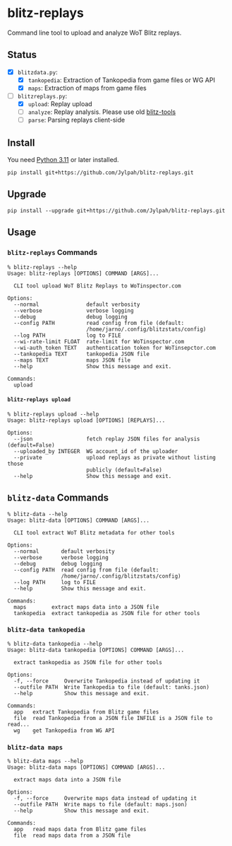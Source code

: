 # blitz-replays

Command line tool to upload and analyze WoT Blitz replays.

## Status

- [x] `blitzdata.py`:
  - [x] `tankopedia`: Extraction of Tankopedia from game files or WG API
  - [x] `maps`: Extraction of maps from game files
- [ ] `blitzreplays.py`:
  - [x] `upload`: Replay upload
  - [ ] `analyze`: Replay analysis. Please use old [blitz-tools](../blitz-tools/)
  - [ ] `parse`: Parsing replays client-side

## Install 

You need [Python 3.11](https://python.org/) or later installed. 

```
pip install git+https://github.com/Jylpah/blitz-replays.git
```

## Upgrade

```
pip install --upgrade git+https://github.com/Jylpah/blitz-replays.git
```

## Usage

### `blitz-replays` Commands

```
% blitz-replays --help
Usage: blitz-replays [OPTIONS] COMMAND [ARGS]...

  CLI tool upload WoT Blitz Replays to WoTinspector.com

Options:
  --normal               default verbosity
  --verbose              verbose logging
  --debug                debug logging
  --config PATH          read config from file (default:
                         /home/jarno/.config/blitzstats/config)
  --log PATH             log to FILE
  --wi-rate-limit FLOAT  rate-limit for WoTinspector.com
  --wi-auth_token TEXT   authentication token for WoTinsepctor.com
  --tankopedia TEXT      tankopedia JSON file
  --maps TEXT            maps JSON file
  --help                 Show this message and exit.

Commands:
  upload
```

#### `blitz-replays upload`

```
% blitz-replays upload --help
Usage: blitz-replays upload [OPTIONS] [REPLAYS]...

Options:
  --json                 fetch replay JSON files for analysis (default=False)
  --uploaded_by INTEGER  WG account_id of the uploader
  --private              upload replays as private without listing those
                         publicly (default=False)
  --help                 Show this message and exit.
```

## `blitz-data` Commands

```
% blitz-data --help
Usage: blitz-data [OPTIONS] COMMAND [ARGS]...

  CLI tool extract WoT Blitz metadata for other tools

Options:
  --normal       default verbosity
  --verbose      verbose logging
  --debug        debug logging
  --config PATH  read config from file (default:
                 /home/jarno/.config/blitzstats/config)
  --log PATH     log to FILE
  --help         Show this message and exit.

Commands:
  maps        extract maps data into a JSON file
  tankopedia  extract tankopedia as JSON file for other tools
```
### `blitz-data tankopedia`

```
% blitz-data tankopedia --help 
Usage: blitz-data tankopedia [OPTIONS] COMMAND [ARGS]...

  extract tankopedia as JSON file for other tools

Options:
  -f, --force     Overwrite Tankopedia instead of updating it
  --outfile PATH  Write Tankopedia to file (default: tanks.json)
  --help          Show this message and exit.

Commands:
  app   extract Tankopedia from Blitz game files
  file  read Tankopedia from a JSON file INFILE is a JSON file to read...
  wg    get Tankopedia from WG API
```

### `blitz-data maps`

```
% blitz-data maps --help
Usage: blitz-data maps [OPTIONS] COMMAND [ARGS]...

  extract maps data into a JSON file

Options:
  -f, --force     Overwrite maps data instead of updating it
  --outfile PATH  Write maps to file (default: maps.json)
  --help          Show this message and exit.

Commands:
  app   read maps data from Blitz game files
  file  read maps data from a JSON file
```